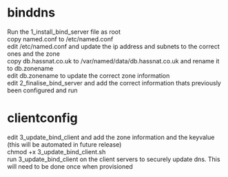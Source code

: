 # binddns
Run the 1_install_bind_server file as root <br>
copy named.conf to /etc/named.conf <br>
edit /etc/named.conf and update the ip address and subnets to the correct ones and the zone <br>
copy db.hassnat.co.uk to /var/named/data/db.hassnat.co.uk and rename it to db.zonename <br>
edit db.zonename to update the correct zone information <br>
edit 2_finalise_bind_server and add the correct information thats previously been configured and run <br>
# clientconfig
edit 3_update_bind_client and add the zone information and the keyvalue (this will be automated in future release) <br>
chmod +x 3_update_bind_client.sh <br>
run 3_update_bind_client on the client servers to securely update dns.  This will need to be done once when provisioned <br>
